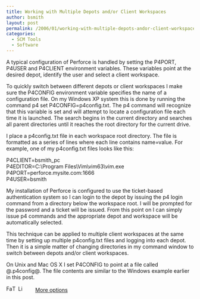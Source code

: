 ```yaml
---
title: Working with Multiple Depots and/or Client Workspaces
author: bsmith
layout: post
permalink: /2006/01/working-with-multiple-depots-andor-client-workspaces/
categories:
  - SCM Tools
  - Software
---
```

A typical configuration of Perforce is handled by setting the P4PORT, P4USER and P4CLIENT environment variables. These variables point at the desired depot, identify the user and select a client workspace.

To quickly switch between different depots or client workspaces I make sure the P4CONFIG environment variable specifies the name of a configuration file. On my Windows XP system this is done by running the command p4 set P4CONFIG=p4config.txt. The p4 command will recognize that this variable is set and will attempt to locate a configuration file each time it is launched. The search begins in the current directory and searches all parent directories until it reaches the root directory for the current drive.

I place a p4config.txt file in each workspace root directory. The file is formatted as a series of lines where each line contains name=value. For example, one of my p4config.txt files looks like this:

P4CLIENT=bsmith_pc  
P4EDITOR=C:\Program Files\Vim\vim63\vim.exe  
P4PORT=perforce.mysite.com:1666  
P4USER=bsmith

My installation of Perforce is configured to use the ticket-based authentication system so I can login to the depot by issuing the p4 login command from a directory below the workspace root. I will be prompted for the password and a ticket will be issued. From this point on I can simply issue p4 commands and the appropriate depot and workspace will be automatically selected.

This technique can be applied to multiple client workspaces at the same time by setting up multiple p4config.txt files and logging into each depot. Then it is a simple matter of changing directories in my command window to switch between depots and/or client workspaces.

On Unix and Mac OS X I set P4CONFIG to point at a file called @.p4config@. The file contents are similar to the Windows example earlier in this post.

<div class="addtoany_share_save_container">
  <div class="a2a_kit a2a_target addtoany_list" id="wpa2a_12">
    <a class="a2a_button_facebook" href="http://www.addtoany.com/add_to/facebook?linkurl=http%3A%2F%2Fwww.idevelopsoftware.com%2F2006%2F01%2Fworking-with-multiple-depots-andor-client-workspaces%2F&linkname=Working%20with%20Multiple%20Depots%20and%2For%20Client%20Workspaces" title="Facebook" rel="nofollow" target="_blank"><img src="http://www.idevelopsoftware.com/wp-content/plugins/add-to-any/icons/facebook.png" width="16" height="16" alt="Facebook" /></a><a class="a2a_button_twitter" href="http://www.addtoany.com/add_to/twitter?linkurl=http%3A%2F%2Fwww.idevelopsoftware.com%2F2006%2F01%2Fworking-with-multiple-depots-andor-client-workspaces%2F&linkname=Working%20with%20Multiple%20Depots%20and%2For%20Client%20Workspaces" title="Twitter" rel="nofollow" target="_blank"><img src="http://www.idevelopsoftware.com/wp-content/plugins/add-to-any/icons/twitter.png" width="16" height="16" alt="Twitter" /></a><a class="a2a_button_linkedin" href="http://www.addtoany.com/add_to/linkedin?linkurl=http%3A%2F%2Fwww.idevelopsoftware.com%2F2006%2F01%2Fworking-with-multiple-depots-andor-client-workspaces%2F&linkname=Working%20with%20Multiple%20Depots%20and%2For%20Client%20Workspaces" title="LinkedIn" rel="nofollow" target="_blank"><img src="http://www.idevelopsoftware.com/wp-content/plugins/add-to-any/icons/linkedin.png" width="16" height="16" alt="LinkedIn" /></a><a class="a2a_dd addtoany_share_save" href="http://www.addtoany.com/share_save" style="background:url(http://www.idevelopsoftware.com/wp-content/plugins/add-to-any/favicon.png) no-repeat scroll 9px 0px !important;padding:0 0 0 30px;display:inline-block;height:16px;line-height:16px;vertical-align:middle">More options</a>
  </div>
</div>